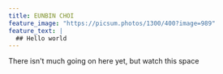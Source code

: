 ```yaml
---
title: EUNBIN CHOI
feature_image: "https://picsum.photos/1300/400?image=989"
feature_text: |
  ## Hello world
---
```


There isn't much going on here yet, but watch this space
